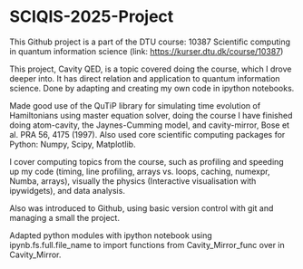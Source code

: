 # SCIQIS-2025-Project
This Github project is a part of the DTU course:
10387 Scientific computing in quantum information science (link: https://kurser.dtu.dk/course/10387)

This project, Cavity QED, is a topic covered doing the course, which I drove deeper into. It has direct relation and application to quantum information science. Done by adapting and creating my own code in ipython notebooks.

Made good use of the QuTiP library for simulating time evolution of Hamiltonians using master equation solver, doing the course I have finished doing atom-cavity, the Jaynes-Cumming model, and cavity-mirror, Bose et al. PRA 56, 4175 (1997). Also used core scientific computing packages for Python: Numpy, Scipy, Matplotlib.

I cover computing topics from the course, such as profiling and speeding up my code (timing, line profiling, arrays vs. loops, caching, numexpr, Numba, arrays), visually the physics (Interactive visualisation with ipywidgets), and data analysis. 

Also was introduced to Github, using basic version control with git and managing a small the project.

Adapted python modules with ipython notebook using ipynb.fs.full.file_name to import functions from Cavity_Mirror_func over in Cavity_Mirror.


